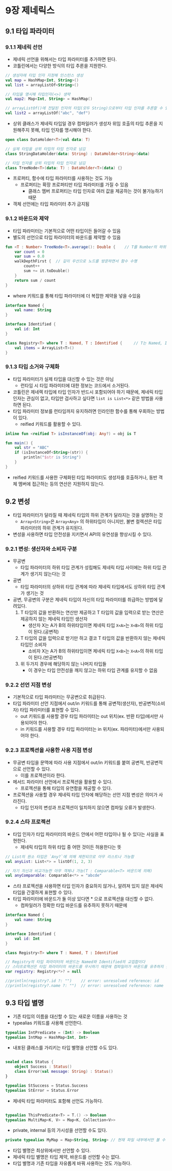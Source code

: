 # 9장 제네릭스

## 9.1 타입 파라미터

### 9.1.1 제네릭 선언

* 제네릭 선언을 위해서는 타입 파라미터를 추가하면 된다.
* 코틀린에서는 다양한 방식의 타입 추론을 지원한다.

```kotlin
// 생성자에 타입 인자 지정해 인스턴스 생성
val map = HashMap<Int, String>()
val list = arrayListOf<String>()

// 타입을 명시해 타입인자(<>) 생략
val map2: Map<Int, String> = HashMap()

// arrayListOf()에 전달된 인자의 타입(모두 String)으로부터 타입 인자를 추론할 수 있음
val list2 = arrayListOf("abc", "def")
```

* 상위 클래스가 제네릭 타입일 경우 컴파일러가 생성자 위임 호출의 타입 추론을 지원해주지 못해, 타입 인자를 명시해야 한다.

```kotlin
open class DataHolder<T>(val data: T)

// 실제 타입을 상위 타입의 타입 인자로 넘김
class StringDataHolder(data: String) : DataHolder<String>(data)

// 타입 인자를 상위 타입의 타입 인자로 넘김
class TreeNode<T>(data: T) : DataHolder<T>(data) {}
```

* 프로퍼티, 함수에 타입 파라미터를 사용하는 것도 가능
    * 프로퍼티는 확장 프로퍼티만 타입 파라미터를 가질 수 있음
        * 클래스 멤버 프로퍼티는 타입 인자로 여러 값을 제공하는 것이 불가능하기 때문
* 객체 선언에는 타입 파라미터 추가 금지됨

### 9.1.2 바운드와 제약

* 타입 파라미터는 기본적으로 어떤 타입이든 들어갈 수 있음
* 별도의 선언으로 타입 파라미터의 바운드를 제약할 수 있음

```kotlin
fun <T : Number> TreeNode<T>.average(): Double {    // T를 Number의 하위 타입으로 제약
    var count = 0
    var sum = 0.0
    walkDepthFirst {  // 깊이 우선으로 노드를 방문하면서 함수 수행
        count++
        sum += it.toDouble()
    }
    return sum / count
}
```

* where 키워드를 통해 타입 파라미터에 더 복잡한 제약을 넣을 수있음

```kotlin
interface Named {
    val name: String
}

interface Identified {
    val id: Int
}

class Registry<T> where T : Named, T : Identified {     // T는 Named, Identified를 모두 구현해야한다.
    val items = ArrayList<T>()
}
```

### 9.1.3 타입 소거와 구체화

* 타입 파라미터가 실제 타입을 대신할 수 있는 것은 아님
    * 런타임 시 타입 파라미터에 대한 정보는 코드에서 소거된다.
* 코틀린은 제네렉 타입에 타입 인자가 반드시 포함되어야 하기 때문에, 제네릭 타입 인자는 관심이 없고, 타입만 검사하고 싶다면 `list is List<*>` 같은 방법을 사용하면 된다.
* 타입 파라미터 정보를 런타임까지 유지하려면 인라인한 함수를 통해 우회하는 방법이 있다.
    * reified 키워드를 활용할 수 있다.

```kotlin
inline fun <reified T> isInstanceOf(obj: Any?) = obj is T

fun main() {
    val str = "ABC"
    if (isInstanceOf<String>(str)) {
        println("$str is String")
    }
}
```

* reified 키워드를 사용한 구체화된 타입 파라미터도 생성자를 호출하거나, 동반 객체 멤버에 접근하는 등의 연산은 지원하지 않는다.

## 9.2 변성

* 타입 파라미터가 달라질 때 제네릭 타입의 하위 관계가 달라지는 것을 설명하는 것
    * `Array<String>`은 `Array<Any>` 의 하위타입이 아니지만, 불변 컬렉션은 타입 파라미터의 하위 관계가 유지된다.
* 변성을 사용하면 타입 안전성을 지키면서 API의 유연성을 향상시킬 수 있다.

### 9.2.1 변성: 생산자와 소비자 구분

* 무공변
    * 타입 파라미터의 하위 타입 관계가 성립해도 제네릭 타입 사이에는 하위 타입 관계가 생기지 않는다는 것
* 공변
    * 타입 파라미터의 상하위 타입 관계에 따라 제네릭 타입에서도 상하위 타입 관계가 생기는 것
* 공변, 무공변의 구분은 제네릭 타입이 자신의 타입 파라미터를 취급하는 방법에 달려있다.
    1. T 타입의 값을 반환하는 연산만 제공하고 T 타입의 값을 입력으로 받는 연산은 제공하지 않는 제네릭 타입인 생산자
        * 생산자 X는 A가 B의 하위타입이면 제네릭 타입 `X<A>`는 `X<B>`의 하위 타입이 된다.(공변적)
    2. T 타입의 값을 입력으로 받기만 하고 결코 T 타입의 값을 반환하지 않는 제네릭 타입인 소비자
        * 소비자 X는 A가 B의 하위타입이면 제네릭 타입 `X<B>`는 `X<A>`의 하위 타입이 된다.(반공변적)
    3. 위 두가지 경우에 해당하지 않는 나머지 타입들
        * 이 경우는 타입 안전성을 깨지 않고는 하위 타입 관계를 유지할 수 없음

### 9.2.2 선언 지점 변성

* 기본적으로 타입 파라미터는 무공변으로 취급된다.
* 타입 파라미터 선언 지점에서 out/in 키워드를 통해 공변적(생산자), 반공변적(소비자) 타입 파라미터를 표현할 수 있다.
    * out 키워드를 사용할 경우 타입 파라미터는 out 위치(ex. 반환 타입)에서만 사용되어야 한다.
    * in 키워드를 사용할 경우 타입 파라미터는 in 위치(ex. 파라미터)에서만 사용되어야 한다.

### 9.2.3 프로젝션을 사용한 사용 지점 변성

* 무공변 타입을 문맥에 따라 사용 지점에서 out/in 키워드를 붙여 공변적, 반공변적으로 선언할 수 있다.
    * 이를 프로젝션이라 한다.
* 메서드 파라미터 선언에서 프로젝션을 활용할 수 있다.
    * 프로젝션을 통해 타입의 유연함을 제공할 수 있다.
* 프로젝션을 사용할 경우 제네릭 타입 인자에 해당하는 선언 지점 변성은 의미가 사라진다.
    * 타입 인자의 변성과 프로젝션이 일치하지 않으면 컴파일 오류가 발생한다.

### 9.2.4 스타 프로젝션

* 타입 인자가 타입 파라미터의 바운드 안에서 어떤 타입이나 될 수 있다는 사실을 표현한다.
    * 제네릭 타입의 하위 타입 중 어떤 것이든 허용한다는 뜻

```kotlin
// List의 원소 타입은 `Any?`에 의해 제한되므로 아무 리스트나 가능함
val anyList: List<*> = listOf(1, 2, 3)

// 자기 자신과 비교가능한 아무 객체나 가능(T : Comparable<T> 바운드에 의해)
val anyComparable: Comparable<*> = "abcde"
```

* 스타 프로젝션을 사용하면 타입 인자가 중요하지 않거나, 알려져 있지 않은 제네릭 타입을 간결하게 표현할 수 있다.
* 타입 파라미터에 바운드가 둘 이상 있다면 * 으로 프로젝션을 대신할 수 없다.
    * 컴파일러가 정확한 타입 바운드를 유추하지 못하기 때문에

```kotlin
interface Named {
    val name: String
}

interface Identified {
    val id: Int
}

class Registry<T> where T : Named, T : Identified

// Registry의 타입 파라미터의 바운드는 Named와 Identified의 교집합이다
// 스타프로젝션은 타입 파라미터의 바운드를 무시하기 때문에 컴파일러가 바운드를 유추하지 못한다.
var registry: Registry<*>? = null

//println(registry?.id ?: "")    // error: unresolved reference: id 
//println(registry?.name ?: "")  // error: unresolved reference: name
```

## 9.3 타입 별명

* 기존 타입의 이름을 대신할 수 있는 새로운 이름을 사용하는 것
* typealias 키워드를 사용해 선언한다.

```kotlin
typealias IntPredicate = (Int) -> Boolean
typealias IntMap = HashMap<Int, Int>
```

* 내포된 클래스를 가리키는 타입 별명을 선언할 수도 있다.

```kotlin

sealed class Status {
    object Success : Status()
    class Error(val message: String) : Status()
}

typealias StSuccess = Status.Success
typealias StError = Status.Error
```

* 제네릭 타입 파라미터도 포함해 선언도 가능하다.

```kotlin

typealias ThisPredicate<T> = T.() -> Boolean
typealias MultiMap<K, V> = Map<K, Collection<V>>
```

* private, internal 등의 가시성을 선언할 수도 있다.

```kotlin
private typealias MyMap = Map<String, String> // 현재 파일 내부에서만 볼 수 있음
```

* 타입 별명은 최상위에서만 선언할 수 있다.
* 제네릭 타입 별명은 타입 제약, 바운드를 선언할 수는 없다.
* 타입 별명과 기존 타입을 자유롭게 바꿔 사용하는 것도 가능하다.
